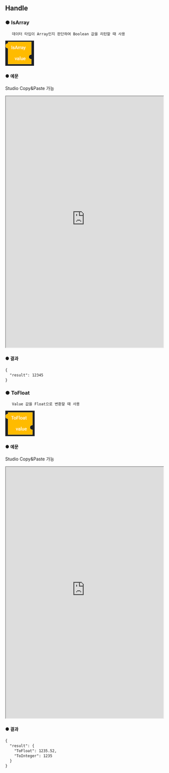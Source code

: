 ## Handle

### ● IsArray

       데이터 타입이 Array인지 판단하여 Boolean 값을 리턴할 때 사용

![](../../img/assets/image%20%28102%29.png)

#### ● 예문
<p class='comment'>Studio Copy&Paste 가능</p>
<iframe
    src="https://d1sxhpvag16wqc.cloudfront.net/v3.1.0/handle/isArray"
    width="100%"
    height="800px"
    allow=""
    sandbox="allow-scripts allow-same-origin" />
<div class="display-pdf">
    <p><img src="../../img/assets/image%20%28384%29.png" alt="" /></p>
    <p><img src="../../img/assets/image%20%28412%29.png" alt="" /></p>
    <p><img src="../../img/assets/image%20%28445%29.png" alt="" /></p>
    <p><img src="../../img/assets/image%20%28438%29.png" alt="" /></p>
</div>

#### ● 결과

```text
{
  "result": {
    "string": false,
    "int": false,
    "float": false,
    "boolean": false,
    "null": false,
    "array": true
  }
}
```

### ● IsBoolean

      데이터 타입이 Boolean인지 판단하여 Boolean 값을 리턴할 때 사용

![](../../img/assets/image%20%2871%29.png)

#### ● 예문
<p class='comment'>Studio Copy&Paste 가능</p>
<iframe
    src="https://d1sxhpvag16wqc.cloudfront.net/v3.1.0/handle/isBoolean"
    width="100%"
    height="800px"
    allow=""
    sandbox="allow-scripts allow-same-origin"/>
<div class="display-pdf">
    <p><img src="../../img/assets/image%20%28409%29.png" alt="" /></p>
    <p><img src="../../img/assets/image%20%28444%29.png" alt="" /></p>
    <p><img src="../../img/assets/image%20%28446%29.png" alt="" /></p>
    <p><img src="../../img/assets/image%20%28437%29.png" alt="" /></p>
</div>

#### ● 결과

```text
{
  "result": {
    "string": false,
    "int": false,
    "float": false,
    "boolean": true,
    "null": false,
    "array": false
  }
}
```

### ● IsFloat

       데이터 타입이 Float인지 판단하여 Boolean 값을 리턴할 때 사용

![](../../img/assets/image%20%28112%29.png)

#### ● 예문
<p class='comment'>Studio Copy&Paste 가능</p>
<iframe
    src="https://d1sxhpvag16wqc.cloudfront.net/v3.1.0/handle/isFloat"
    width="100%"
    height="800px"
    allow=""
    sandbox="allow-scripts allow-same-origin"/>
<div class="display-pdf">
    <p><img src="../../img/assets/image%20%28387%29.png" alt="" /></p>
    <p><img src="../../img/assets/image%20%28385%29.png" alt="" /></p>
    <p><img src="../../img/assets/image%20%28415%29.png" alt="" /></p>
    <p><img src="../../img/assets/image%20%28396%29.png" alt="" /></p>
</div>

#### ● 결과

```text
{
  "result": {
    "string": false,
    "int": false,
    "float": true,
    "boolean": false,
    "null": false,
    "array": false
  }
}
```

### ● IsInteger

       데이터 타입이 Integer인지 판단하여 Boolean 값을 리턴할 때 사용

![](../../img/assets/image%20%28199%29.png)

#### ● 예문
<p class='comment'>Studio Copy&Paste 가능</p>
<iframe
    src="https://d1sxhpvag16wqc.cloudfront.net/v3.1.0/handle/isInteger"
    width="100%"
    height="800px"
    allow=""
    sandbox="allow-scripts allow-same-origin"/>
<div class="display-pdf">
    <p><img src="../../img/assets/image%20%28455%29.png" alt="" /></p>
    <p><img src="../../img/assets/image%20%28457%29.png" alt="" /></p>
    <p><img src="../../img/assets/image%20%28392%29.png" alt="" /></p>
    <p><img src="../../img/assets/image%20%28430%29.png" alt="" /></p>
</div>

#### ● 결과

```text
{
  "result": {
    "string": false,
    "int": true,
    "float": false,
    "boolean": false,
    "null": false,
    "array": false
  }
}
```

### ● IsNull

       데이터 타입이 Null인지 판단하여 Boolean 값을 리턴할 때 사용

![](../../img/assets/image%20%28434%29.png)

#### ● 예문
<p class='comment'>Studio Copy&Paste 가능</p>
<iframe
    src="https://d1sxhpvag16wqc.cloudfront.net/v3.1.0/handle/isNull"
    width="100%"
    height="800px"
    allow=""
    sandbox="allow-scripts allow-same-origin"/>
<div class="display-pdf">
    <p><img src="../../img/assets/image%20%28421%29.png" alt="" /></p>
    <p><img src="../../img/assets/image%20%28453%29.png" alt="" /></p>
    <p><img src="../../img/assets/image%20%28442%29.png" alt="" /></p>
    <p><img src="../../img/assets/image%20%28407%29.png" alt="" /></p>
</div>

#### ● 결과

```text
{
  "result": {
    "string": false,
    "int": false,
    "float": false,
    "boolean": false,
    "null": true,
    "array": false
  }
}
```

### ● IsNumeric

       데이터 타입이 Numeric인지 판단하여 Boolean 값을 리턴할 때 사용

![](../../img/assets/image%20%28160%29.png)

#### ● 예문
<p class='comment'>Studio Copy&Paste 가능</p>
<iframe
    src="https://d1sxhpvag16wqc.cloudfront.net/v3.1.0/handle/isNumeric"
    width="100%"
    height="800px"
    allow=""
    sandbox="allow-scripts allow-same-origin"/>
<div class="display-pdf">
    <p><img src="../../img/assets/image%20%28423%29.png" alt="" /></p>
    <p><img src="../../img/assets/image%20%28399%29.png" alt="" /></p>
    <p><img src="../../img/assets/image%20%28380%29.png" alt="" /></p>
    <p><img src="../../img/assets/image%20%28404%29.png" alt="" /></p>
</div>

#### ● 결과

```text
{
  "result": {
    "string": false,
    "int": true,
    "float": true,
    "boolean": false,
    "null": false,
    "array": false
  }
}
```

### ● IsString

       데이터 타입이 String인지 판단하여 Boolean 값을 리턴할 때 사용

![](../../img/assets/image%20%28172%29.png)

#### ● 예문
<p class='comment'>Studio Copy&Paste 가능</p>
<iframe
    src="https://d1sxhpvag16wqc.cloudfront.net/v3.1.0/handle/isString"
    width="100%"
    height="800px"
    allow=""
    sandbox="allow-scripts allow-same-origin"/>
<div class="display-pdf">
    <p><img src="../../img/assets/image%20%28398%29.png" alt="" /></p>
    <p><img src="../../img/assets/image%20%28419%29.png" alt="" /></p>
    <p><img src="../../img/assets/image%20%28441%29.png" alt="" /></p>
    <p><img src="../../img/assets/image%20%28400%29.png" alt="" /></p>
</div>

#### ● 결과

```text
{
  "result": {
    "string": true,
    "int": false,
    "float": false,
    "boolean": false,
    "null": false,
    "array": false
  }
}
```

### ● ToString

       Value 값을 문자열로 형 변환할 때 사용

![](../../img/assets/image%20%28197%29.png)

#### ● 예문
<p class='comment'>Studio Copy&Paste 가능</p>
<iframe
    src="https://d1sxhpvag16wqc.cloudfront.net/v3.1.0/handle/toString"
    width="100%"
    height="800px"
    allow=""
    sandbox="allow-scripts allow-same-origin"/>

#### ● 결과

```text
{
  "result": "396121"
}
```

### ● ToInteger

       Value 값을 Integer로 변환할 때 사용

![](../../img/assets/image%20%2880%29.png)

#### ● 예문
<p class='comment'>Studio Copy&Paste 가능</p>
<iframe
    src="https://d1sxhpvag16wqc.cloudfront.net/v3.1.0/handle/toInteger"
    width="100%"
    height="800px"
    allow=""
    sandbox="allow-scripts allow-same-origin"/>
</iframe>

#### ● 결과

```text
{
  "result": 12345
}
```

### ● ToFloat

       Value 값을 Float으로 변환할 때 사용

![](../../img/assets/image%20%2898%29.png)

#### ● 예문
<p class='comment'>Studio Copy&Paste 가능</p>
<iframe
    src="https://d1sxhpvag16wqc.cloudfront.net/v3.1.0/handle/toFloat"
    width="100%"
    height="800px"
    allow=""
    sandbox="allow-scripts allow-same-origin"/>
</iframe>

#### ● 결과

```text
{
  "result": {
    "ToFloat": 1235.52,
    "ToInteger": 1235
  }
}
```
